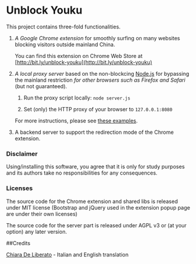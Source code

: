 # Unblock Youku

This project contains three-fold functionalities.

1. _A Google Chrome extension_ for smoothly surfing on many websites blocking visitors outside mainland China.
   
   You can find this extension on Chrome Web Store at [http://bit.ly/unblock-youku](http://bit.ly/unblock-youku)

2. _A local proxy server_ based on the non-blockcing [Node.js](http://nodejs.org) for bypassing the mainland restriction _for other browsers such as Firefox and Safari_ (but not guaranteed).

   1. Run the proxy script locally: ```node server.js```
    
   2. Set (only) the HTTP proxy of your browser to ```127.0.0.1:8080```
    
   For more instructions, please see [these examples](http://bit.ly/unblock-youku-proxy).

3. A backend server to support the redirection mode of the Chrome extension.

### Disclaimer

Using/installing this software, you agree that it is only for study purposes and its authors take no responsibilities for any consequences.

### Licenses

The source code for the Chrome extension and shared libs is released under MIT license (Bootstrap and jQuery used in the extension popup page are under their own licenses)

The source code for the server part is released under AGPL v3 or (at your option) any later version.

##Credits

[Chiara De Liberato](http://www.chiaradeliberato.it/) - Italian and English translation
